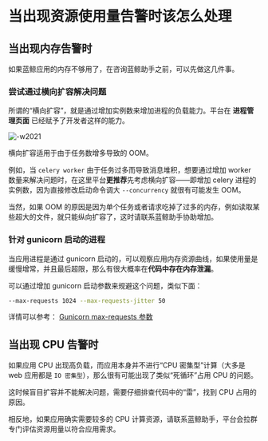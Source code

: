 # 当出现资源使用量告警时该怎么处理

## 当出现内存告警时

如果蓝鲸应用的内存不够用了，在咨询蓝鲸助手之前，可以先做这几件事。

### 尝试通过横向扩容解决问题

所谓的“横向扩容”，就是通过增加实例数来增加进程的负载能力。平台在 **进程管理页面** 已经赋予了开发者这样的能力。

![-w2021](../../../images/docs/scale_process.png)

横向扩容适用于由于任务数增多导致的 OOM。

例如，当 `celery worker` 由于任务过多而导致消息堆积，想要通过增加 worker 数量来解决问题时，在这里平台**更推荐**先考虑横向扩容——即增加 celery 进程的实例数，因为直接修改启动命令调大 `--concurrency` 就很有可能发生 OOM。

当然，如果 OOM 的原因是因为单个任务或者请求吃掉了过多的内存，例如读取某些超大的文件，就只能纵向扩容了，这时请联系蓝鲸助手协助增加。

### 针对 gunicorn 启动的进程

当应用进程是通过 gunicorn 启动的，可以观察应用内存资源曲线，如果使用量是缓慢增常，并且最后超限，那么有很大概率在**代码中存在内存泄漏**。

可以通过增加 gunicorn 启动参数来规避这个问题，类似下面：

```bash
--max-requests 1024 --max-requests-jitter 50
```

详情可以参考： [Gunicorn max-requests 参数](https://docs.gunicorn.org/en/18.0/settings.html#max-requests)

## 当出现 CPU 告警时

如果应用 CPU 出现高负载，而应用本身并不进行“CPU 密集型”计算（大多是 web 应用都是 `IO 密集型`），那么很有可能出现了类似“死循环”占用 CPU 的问题。

这时候盲目扩容并不能解决问题，需要仔细排查代码中的“雷”，找到 CPU 占用的原因。

相反地，如果应用确实需要较多的 CPU 计算资源，请联系蓝鲸助手，平台会拉群专门评估资源用量以符合应用需求。
